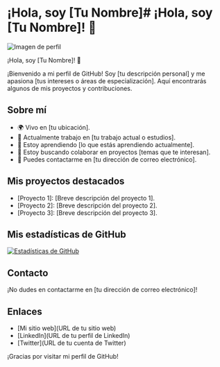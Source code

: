 # ¡Hola, soy [Tu Nombre]# ¡Hola, soy [Tu Nombre]! 👋

![Imagen de perfil](https://i.ibb.co/5jbdSM3/image.jpg)

 ¡Hola, soy [Tu Nombre]! 👋

¡Bienvenido a mi perfil de GitHub! Soy [tu descripción personal] y me apasiona [tus intereses o áreas de especialización]. Aquí encontrarás algunos de mis proyectos y contribuciones.

## Sobre mí

- 🌍 Vivo en [tu ubicación].
- 💼 Actualmente trabajo en [tu trabajo actual o estudios].
- 🌱 Estoy aprendiendo [lo que estás aprendiendo actualmente].
- 👯 Estoy buscando colaborar en proyectos [temas que te interesan].
- 💬 Puedes contactarme en [tu dirección de correo electrónico].

## Mis proyectos destacados

- [Proyecto 1]: [Breve descripción del proyecto 1].
- [Proyecto 2]: [Breve descripción del proyecto 2].
- [Proyecto 3]: [Breve descripción del proyecto 3].

## Mis estadísticas de GitHub

[![Estadísticas de GitHub](https://github-readme-stats.vercel.app/api?username=delirius0&show_icons=true)](https://github.com/TU_NOMBRE_DE_USUARIO)

## Contacto

¡No dudes en contactarme en [tu dirección de correo electrónico]!

## Enlaces

- [Mi sitio web](URL de tu sitio web)
- [LinkedIn](URL de tu perfil de LinkedIn)
- [Twitter](URL de tu cuenta de Twitter)

¡Gracias por visitar mi perfil de GitHub!
